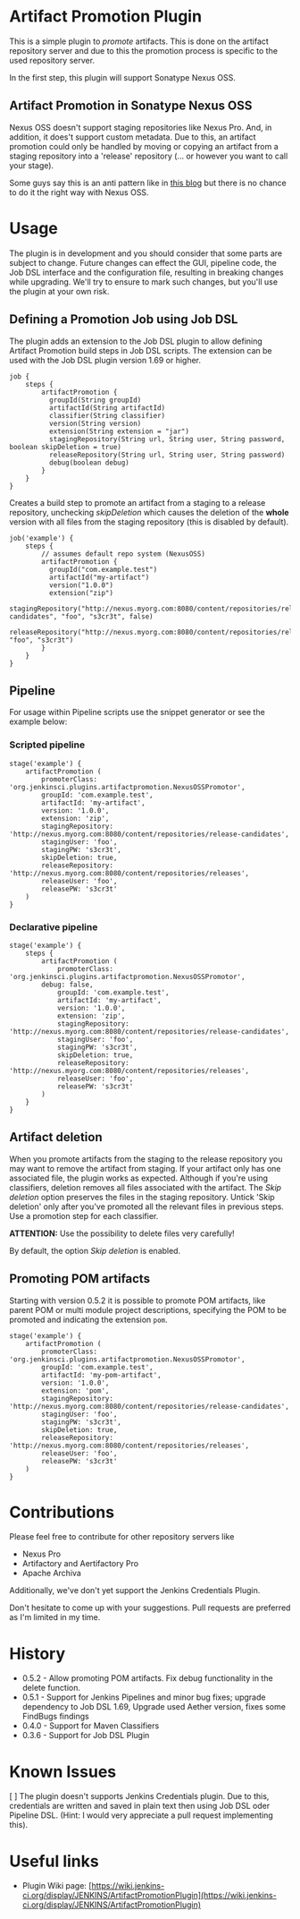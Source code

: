# Artifact Promotion Plugin

This is a simple plugin to *promote* artifacts. This is done on the artifact repository server and due to this the promotion process is specific to the used repository server.

In the first step, this plugin will support Sonatype Nexus OSS.

## Artifact Promotion in Sonatype Nexus OSS
Nexus OSS doesn't support staging repositories like Nexus Pro. And, in addition, it does't support custom metadata.
Due to this, an artifact promotion could only be handled by moving or copying an artifact from a staging repository into a 'release' repository (... or however you want to call your stage).

Some guys say this is an anti pattern like in [this blog](https://www.stevesmith.tech/blog/pipeline-antipattern-artifact-promotion/) but there is no chance to do it the right way with Nexus OSS.

# Usage
The plugin is in development and you should consider that some parts are subject to change. Future changes can effect the GUI, pipeline code, the Job DSL interface and the configuration file, resulting in breaking changes while upgrading. We'll try to ensure to mark such changes, but you'll use the plugin at your own risk.

## Defining a Promotion Job using Job DSL
The plugin adds an extension to the Job DSL plugin to allow defining Artifact Promotion build steps in Job DSL scripts. The extension can be used with the Job DSL plugin version 1.69 or higher.

```
job {
	steps {
	    artifactPromotion {
	      groupId(String groupId)
	      artifactId(String artifactId)
	      classifier(String classifier)
	      version(String version)
	      extension(String extension = "jar")
	      stagingRepository(String url, String user, String password, boolean skipDeletion = true)
	      releaseRepository(String url, String user, String password)
	      debug(boolean debug)
	    }
	}
}
```

Creates a build step to promote an artifact from a staging to a release repository, unchecking *skipDeletion* which causes the deletion of the **whole** version with all files from the staging repository (this is disabled by default).

```
job('example') {
	steps {
		// assumes default repo system (NexusOSS)
	    artifactPromotion {
	      groupId("com.example.test")
	      artifactId("my-artifact")
	      version("1.0.0")
	      extension("zip")
	      stagingRepository("http://nexus.myorg.com:8080/content/repositories/release-candidates", "foo", "s3cr3t", false)
	      releaseRepository("http://nexus.myorg.com:8080/content/repositories/releases", "foo", "s3cr3t")
	    }
	}
}
```

## Pipeline
For usage within Pipeline scripts use the snippet generator or see the example below:

### Scripted pipeline

```
stage('example') {
    artifactPromotion (
        promoterClass: 'org.jenkinsci.plugins.artifactpromotion.NexusOSSPromotor',
        groupId: 'com.example.test',
        artifactId: 'my-artifact',
        version: '1.0.0',
        extension: 'zip',
        stagingRepository: 'http://nexus.myorg.com:8080/content/repositories/release-candidates',
        stagingUser: 'foo',
        stagingPW: 's3cr3t',
        skipDeletion: true,
        releaseRepository: 'http://nexus.myorg.com:8080/content/repositories/releases',
        releaseUser: 'foo',
        releasePW: 's3cr3t'
    )
}
```

### Declarative pipeline

```
stage('example') {
    steps {
        artifactPromotion (
            promoterClass: 'org.jenkinsci.plugins.artifactpromotion.NexusOSSPromotor',
	    debug: false,
            groupId: 'com.example.test',
            artifactId: 'my-artifact',
            version: '1.0.0',
            extension: 'zip',
            stagingRepository: 'http://nexus.myorg.com:8080/content/repositories/release-candidates',
            stagingUser: 'foo',
            stagingPW: 's3cr3t',
            skipDeletion: true,
            releaseRepository: 'http://nexus.myorg.com:8080/content/repositories/releases',
            releaseUser: 'foo',
            releasePW: 's3cr3t'
        )
    }
}
```

## Artifact deletion
When you promote artifacts from the staging to the release repository you may want to remove the artifact from staging. If your artifact only has one associated file, the plugin works as expected.
Although if you're using classifiers, deletion removes all files associated with the artifact. The *Skip deletion* option preserves the files in the staging repository.
Untick 'Skip deletion' only after you've promoted all the relevant files in previous steps. Use a promotion step for each classifier.

**ATTENTION:** Use the possibility to delete files very carefully!

By default, the option *Skip deletion* is enabled.

## Promoting POM artifacts

Starting with version 0.5.2 it is possible to promote POM artifacts, like parent POM or multi module project descriptions, specifying the POM to be promoted and indicating the extension `pom`.

```
stage('example') {
    artifactPromotion (
        promoterClass: 'org.jenkinsci.plugins.artifactpromotion.NexusOSSPromotor',
        groupId: 'com.example.test',
        artifactId: 'my-pom-artifact',
        version: '1.0.0',
        extension: 'pom',
        stagingRepository: 'http://nexus.myorg.com:8080/content/repositories/release-candidates',
        stagingUser: 'foo',
        stagingPW: 's3cr3t',
        skipDeletion: true,
        releaseRepository: 'http://nexus.myorg.com:8080/content/repositories/releases',
        releaseUser: 'foo',
        releasePW: 's3cr3t'
    )
}
```

# Contributions
Please feel free to contribute for other repository servers like

* Nexus Pro
* Artifactory and Aertifactory Pro
* Apache Archiva

Additionally, we've don't yet support the Jenkins Credentials Plugin.

Don't hesitate to come up with your suggestions. Pull requests are preferred as I'm limited in my time.

# History

* 0.5.2 - Allow promoting POM artifacts. Fix debug functionality in the delete function.
* 0.5.1 - Support for Jenkins Pipelines and minor bug fixes; upgrade dependency to Job DSL 1.69, Upgrade used Aether version, fixes some FindBugs findings
* 0.4.0 - Support for Maven Classifiers
* 0.3.6 - Support for Job DSL Plugin

# Known Issues
[ ] The plugin doesn't supports Jenkins Credentials plugin. Due to this, credentials are written and saved in plain text then using Job DSL oder Pipeline DSL. (Hint: I would very appreciate a pull request implementing this).

# Useful links
* Plugin Wiki page: [https://wiki.jenkins-ci.org/display/JENKINS/ArtifactPromotionPlugin](https://wiki.jenkins-ci.org/display/JENKINS/ArtifactPromotionPlugin)
